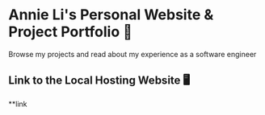 # Annie Li's Personal Website & Project Portfolio 📇

Browse my projects and read about my experience as a software engineer 

## Link to the Local Hosting Website 🖥️

**link
